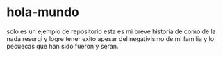 # hola-mundo
solo es un ejemplo de repositorio
esta es mi breve historia de como de la nada resurgi y logre tener exito apesar del negativismo de mi familia y lo pecuecas que han sido fueron y seran.
